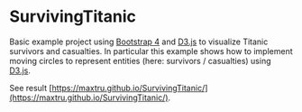 # SurvivingTitanic
Basic example project using [Bootstrap 4](https://getbootstrap.com/) and [D3.js](https://d3js.org/) to visualize Titanic survivors and casualties. In particular this example shows how to implement moving circles to represent entities (here: survivors / casualties) using [D3.js](https://d3js.org/).

See result [https://maxtru.github.io/SurvivingTitanic/](https://maxtru.github.io/SurvivingTitanic/).
